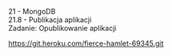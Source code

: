 21 - MongoDB<br>
21.8 - Publikacja aplikacji<br>
Zadanie: Opublikowanie aplikacji<br>

https://git.heroku.com/fierce-hamlet-69345.git